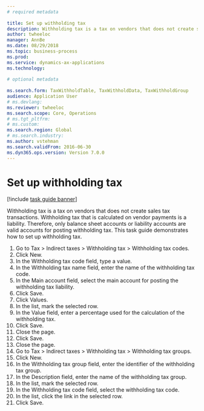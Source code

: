 ```yaml
--- 
# required metadata 
 
title: Set up withholding tax
description: Withholding tax is a tax on vendors that does not create sales tax transactions. 
author: twheeloc
manager: AnnBe 
ms.date: 08/29/2018
ms.topic: business-process 
ms.prod:  
ms.service: dynamics-ax-applications 
ms.technology:  
 
# optional metadata 
 
ms.search.form: TaxWithholdTable, TaxWithholdData, TaxWithholdGroup   
audience: Application User 
# ms.devlang:  
ms.reviewer: twheeloc
ms.search.scope: Core, Operations 
# ms.tgt_pltfrm:  
# ms.custom:  
ms.search.region: Global
# ms.search.industry: 
ms.author: vstehman
ms.search.validFrom: 2016-06-30 
ms.dyn365.ops.version: Version 7.0.0 
---
```

# Set up withholding tax

[!include [task guide banner](../../includes/task-guide-banner.md)]

Withholding tax is a tax on vendors that does not create sales tax transactions. Withholding tax that is calculated on vendor payments is a liability. Therefore, only balance sheet accounts or liability accounts are valid accounts for posting withholding tax. This task guide demonstrates how to set up withholding tax.

1. Go to Tax > Indirect taxes > Withholding tax > Withholding tax codes.
2. Click New.
3. In the Withholding tax code field, type a value.
4. In the Withholding tax name field, enter the name of the withholding tax code.
5. In the Main account field, select the main account for posting the withholding tax liability.
6. Click Save.
7. Click Values.
8. In the list, mark the selected row.
9. In the Value field, enter a percentage used for the calculation of the withholding tax.
10. Click Save.
11. Close the page.
12. Click Save.
13. Close the page.
14. Go to Tax > Indirect taxes > Withholding tax > Withholding tax groups.
15. Click New.
16. In the Withholding tax group field, enter the identifier of the withholding tax group.
17. In the Description field, enter the name of the withholding tax group.
18. In the list, mark the selected row.
19. In the Withholding tax code field, select the withholding tax code.
20. In the list, click the link in the selected row.
21. Click Save.

